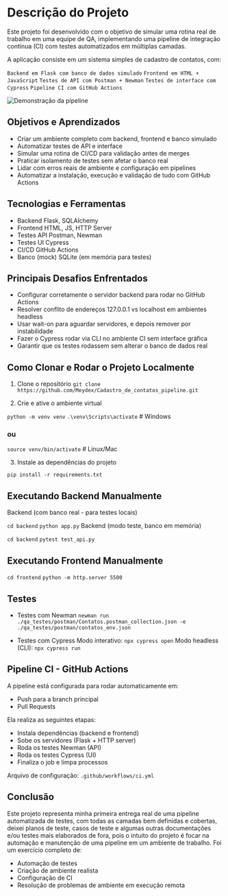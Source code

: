 # Descrição do Projeto

Este projeto foi desenvolvido com o objetivo de simular uma rotina real de trabalho em uma equipe de QA, implementando uma pipeline de integração contínua (CI) com testes automatizados em múltiplas camadas.

A aplicação consiste em um sistema simples de cadastro de contatos, com:

`Backend em Flask com banco de dados simulado`
`Frontend em HTML + JavaScript`
`Testes de API com Postman + Newman`
`Testes de interface com Cypress`
`Pipeline CI com GitHub Actions`

![Demonstração da pipeline](./artefato/pipeline-rodando.gif)

## Objetivos e Aprendizados
- Criar um ambiente completo com backend, frontend e banco simulado
- Automatizar testes de API e interface
- Simular uma rotina de CI/CD para validação antes de merges
- Praticar isolamento de testes sem afetar o banco real
- Lidar com erros reais de ambiente e configuração em pipelines
- Automatizar a instalação, execução e validação de tudo com GitHub Actions

## Tecnologias e Ferramentas
- Backend	Flask, SQLAlchemy
- Frontend	HTML, JS, HTTP Server
- Testes API	Postman, Newman
- Testes UI	Cypress
- CI/CD	GitHub Actions
- Banco (mock)	SQLite (em memória para testes)

## Principais Desafios Enfrentados
- Configurar corretamente o servidor backend para rodar no GitHub Actions
- Resolver conflito de endereços 127.0.0.1 vs localhost em ambientes headless
- Usar wait-on para aguardar servidores, e depois remover por instabilidade
- Fazer o Cypress rodar via CLI no ambiente CI sem interface gráfica
- Garantir que os testes rodassem sem alterar o banco de dados real

## Como Clonar e Rodar o Projeto Localmente
1. Clone o repositório
`git clone https://github.com/Meydex/Cadastro_de_contatos_pipeline.git`

2. Crie e ative o ambiente virtual

`python -m venv venv`
`.\venv\Scripts\activate`     # Windows
### ou

`source venv/bin/activate`   # Linux/Mac

3. Instale as dependências do projeto

`pip install -r requirements.txt`
## Executando Backend Manualmente
Backend (com banco real - para testes locais)

`cd backend`
`python app.py`
Backend (modo teste, banco em memória)

`cd backend`
`pytest test_api.py`

## Executando Frontend Manualmente

`cd frontend`
`python -m http.server 5500`

## Testes
- Testes com Newman
    `newman run ./qa_testes/postman/Contatos.postman_collection.json -e ./qa_testes/postman/contatos_env.json`

- Testes com Cypress
    Modo interativo:
        `npx cypress open`
    Modo headless (CLI):
        `npx cypress run`

## Pipeline CI - GitHub Actions
A pipeline está configurada para rodar automaticamente em:

- Push para a branch principal
- Pull Requests

Ela realiza as seguintes etapas:

- Instala dependências (backend e frontend)
- Sobe os servidores (Flask + HTTP server)
- Roda os testes Newman (API)
- Roda os testes Cypress (UI)
- Finaliza o job e limpa processos

Arquivo de configuração: `.github/workflows/ci.yml`

## Conclusão
Este projeto representa minha primeira entrega real de uma pipeline automatizada de testes, com todas as camadas bem definidas e cobertas, deixei  planos de teste, casos de teste e algumas outras documentações e/ou testes mais elaborados de fora, pois o intuito do projeto é focar na automação e manutenção de uma pipeline em um ambiente de trabalho. Foi um exercício completo de:

- Automação de testes
- Criação de ambiente realista
- Configuração de CI
- Resolução de problemas de ambiente em execução remota



